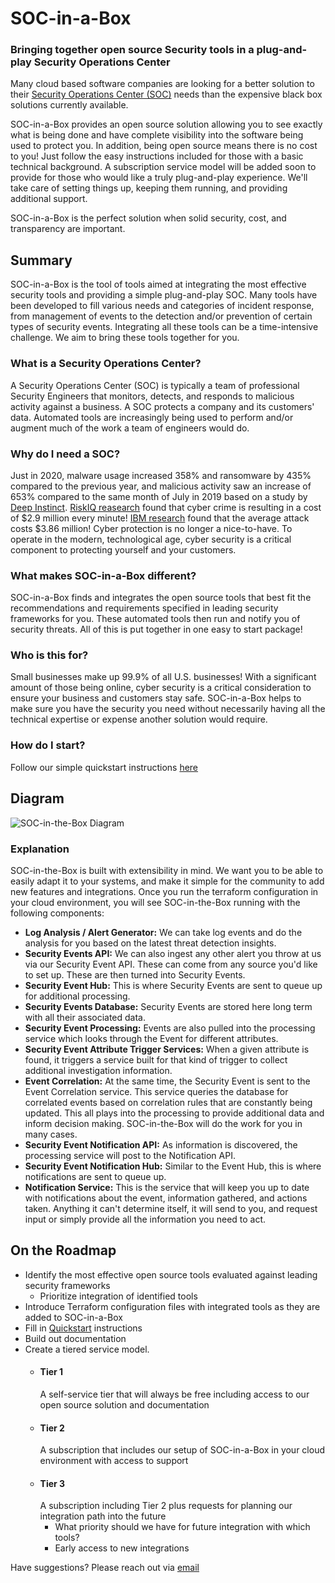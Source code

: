 # SOC-in-a-Box
### Bringing together open source Security tools in a plug-and-play Security Operations Center
Many cloud based software companies are looking for a better solution to their [Security Operations Center (SOC)](#what-is-a-security-operations-center) needs than the expensive black box solutions currently available.

SOC-in-a-Box provides an open source solution allowing you to see exactly what is being done and have complete visibility into the software being used to protect you. In addition, being open source means there is no cost to you! Just follow the easy instructions included for those with a basic technical background. A subscription service model will be added soon to provide for those who would like a truly plug-and-play experience. We'll take care of setting things up, keeping them running, and providing additional support.

SOC-in-a-Box is the perfect solution when solid security, cost, and transparency are important.

## Summary
SOC-in-a-Box is the tool of tools aimed at integrating the most effective security tools and providing a simple plug-and-play SOC. Many tools have been developed to fill various needs and categories of incident response, from management of events to the detection and/or prevention of certain types of security events. Integrating all these tools can be a time-intensive challenge. We aim to bring these tools together for you.

### What is a Security Operations Center?
A Security Operations Center (SOC) is typically a team of professional Security Engineers that monitors, detects, and responds to malicious activity against a business. A SOC protects a company and its customers' data. Automated tools are increasingly being used to perform and/or augment much of the work a team of engineers would do.

### Why do I need a SOC?
Just in 2020, malware usage increased 358% and ransomware by 435% compared to the previous year, and malicious activity saw an increase of 653% compared to the same month of July in 2019 based on a study by [Deep Instinct](https://www.helpnetsecurity.com/2021/02/17/malware-2020/). [RiskIQ reasearch](https://www.riskiq.com/resources/infographic/evil-internet-minute-2019/) found that cyber crime is resulting in a cost of $2.9 million every minute! [IBM research](https://www.ibm.com/security/digital-assets/cost-data-breach-report/#/)  found that the average attack costs $3.86 million! Cyber protection is no longer a nice-to-have. To operate in the modern, technological age, cyber security is a critical component to protecting yourself and your customers.

### What makes SOC-in-a-Box different?
SOC-in-a-Box finds and integrates the open source tools that best fit the recommendations and requirements specified in leading security frameworks for you. These automated tools then run and notify you of security threats. All of this is put together in one easy to start package!

### Who is this for?
Small businesses make up 99.9% of all U.S. businesses! With a significant amount of those being online, cyber security is a critical consideration to ensure your business and customers stay safe. SOC-in-a-Box helps to make sure you have the security you need without necessarily having all the technical expertise or expense another solution would require.

### How do I start?
Follow our simple quickstart instructions [here](quickstart.md)

## Diagram
![SOC-in-the-Box Diagram](https://lucid.app/publicSegments/view/f787dc13-5b52-42b4-a642-0e5dd69be8c1/image.png)
### Explanation
SOC-in-the-Box is built with extensibility in mind. We want you to be able to easily adapt it to your systems, and make it simple for the community to add new features and integrations. Once you run the terraform configuration in your cloud environment, you will see SOC-in-the-Box running with the following components:
- **Log Analysis / Alert Generator:** We can take log events and do the analysis for you based on the latest threat detection insights.
- **Security Events API:** We can also ingest any other alert you throw at us via our Security Event API. These can come from any source you'd like to set up. These are then turned into Security Events.
- **Security Event Hub:** This is where Security Events are sent to queue up for additional processing. 
- **Security Events Database:** Security Events are stored here long term with all their associated data. 
- **Security Event Processing:** Events are also pulled into the processing service which looks through the Event for different attributes. 
- **Security Event Attribute Trigger Services:** When a given attribute is found, it triggers a service built for that kind of trigger to collect additional investigation information. 
- **Event Correlation:** At the same time, the Security Event is sent to the Event Correlation service. This service queries the database for correlated events based on correlation rules that are constantly being updated. This all plays into the processing to provide additional data and inform decision making. SOC-in-the-Box will do the work for you in many cases. 
- **Security Event Notification API:** As information is discovered, the processing service will post to the Notification API.
- **Security Event Notification Hub:** Similar to the Event Hub, this is where notifications are sent to queue up.
- **Notification Service:** This is the service that will keep you up to date with notifications about the event, information gathered, and actions taken. Anything it can't determine itself, it will send to you, and request input or simply provide all the information you need to act.

## On the Roadmap
- Identify the most effective open source tools evaluated against leading security frameworks
  - Prioritize integration of identified tools 
- Introduce Terraform configuration files with integrated tools as they are added to SOC-in-a-Box
- Fill in [Quickstart](quickstart.md) instructions
- Build out documentation
- Create a tiered service model. 
  - #### Tier 1
    A self-service tier that will always be free including access to our open source solution and documentation
  - #### Tier 2
    A subscription that includes our setup of SOC-in-a-Box in your cloud environment with access to support
  - #### Tier 3
    A subscription including Tier 2 plus requests for planning our integration path into the future 
    - What priority should we have for future integration with which tools? 
    - Early access to new integrations

Have suggestions? Please reach out via [email](mailto:socinabox@pm.me)
